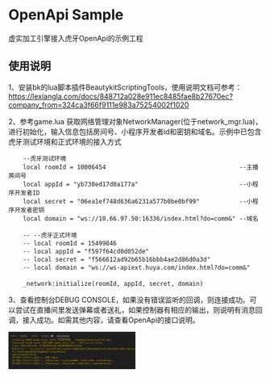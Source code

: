 # OpenApi Sample

虚实加工引擎接入虎牙OpenApi的示例工程

## 使用说明
1、安装bk的lua脚本插件BeautykitScriptingTools，使用说明文档可参考：https://lexiangla.com/docs/848712a028e911ec8485fae8b27670ec?company_from=324ca3f66f9111e983a75254002f1020

2、参考game.lua 获取网络管理对象NetworkManager(位于network_mgr.lua)，进行初始化，输入信息包括房间号、小程序开发者id和密钥和域名。示例中已包含虎牙测试环境和正式环境的接入方式

```
    --虎牙测试环境
    local roomId = 10006454                                     --主播房间号
    local appId = "yb738ed17d0a177a"                            --小程序开发者ID
    local secret = "06ea1ef748d636a6231a577b0be0bf99"           --小程序开发者密钥
    local domain = "ws://10.66.97.50:16336/index.html?do=comm&" --域名

    -- --虎牙正式环境
    -- local roomId = 15499846
    -- local appId = "f597f64cd0d052de"
    -- local secret = "f566612ad92b65b16bbb4ae2d86d0a3d"
    -- local domain = "ws://ws-apiext.huya.com/index.html?do=comm&"

    _network:initialize(roomId, appId, secret, domain)
```

3、查看控制台DEBUG CONSOLE，如果没有错误监听的回调，则连接成功。可以尝试在直播间里发送弹幕或者送礼，如果控制器有相应的输出，则说明有消息回调，接入成功。如需其他内容，请查看OpenApi的接口说明。

<img src="md_img/sample.png" width="50%" height="50%">
